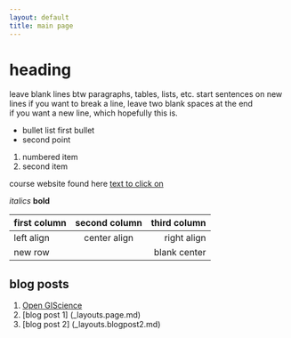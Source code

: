 ```yaml
---
layout: default
title: main page
---
```


# heading

leave blank lines btw paragraphs, tables, lists, etc.
start sentences on new lines
if you want to break a line, leave two blank spaces at the end  
if you want a new line, which hopefully this is.

- bullet list first bullet
- second point

1. numbered item
2. second item

course website found here [text to click on](https://gis4dev.github.io)

*italics* **bold**

first column | second column | third column |
:------| :---------: | ---------:|
left align | center align | right align
new row | | blank center

## blog posts

1. [Open GIScience](open-giscience.md)
2. [blog post 1] (_layouts.page.md)
3. [blog post 2] (_layouts.blogpost2.md)
